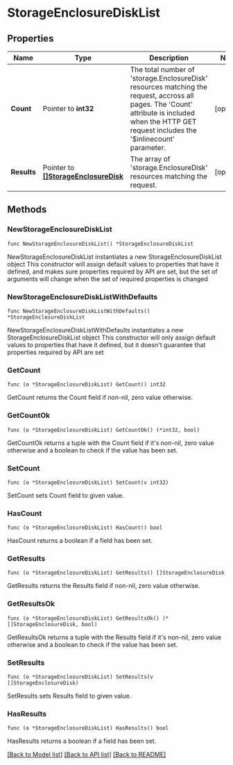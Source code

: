 # StorageEnclosureDiskList

## Properties

Name | Type | Description | Notes
------------ | ------------- | ------------- | -------------
**Count** | Pointer to **int32** | The total number of &#39;storage.EnclosureDisk&#39; resources matching the request, accross all pages. The &#39;Count&#39; attribute is included when the HTTP GET request includes the &#39;$inlinecount&#39; parameter. | [optional] 
**Results** | Pointer to [**[]StorageEnclosureDisk**](storage.EnclosureDisk.md) | The array of &#39;storage.EnclosureDisk&#39; resources matching the request. | [optional] 

## Methods

### NewStorageEnclosureDiskList

`func NewStorageEnclosureDiskList() *StorageEnclosureDiskList`

NewStorageEnclosureDiskList instantiates a new StorageEnclosureDiskList object
This constructor will assign default values to properties that have it defined,
and makes sure properties required by API are set, but the set of arguments
will change when the set of required properties is changed

### NewStorageEnclosureDiskListWithDefaults

`func NewStorageEnclosureDiskListWithDefaults() *StorageEnclosureDiskList`

NewStorageEnclosureDiskListWithDefaults instantiates a new StorageEnclosureDiskList object
This constructor will only assign default values to properties that have it defined,
but it doesn't guarantee that properties required by API are set

### GetCount

`func (o *StorageEnclosureDiskList) GetCount() int32`

GetCount returns the Count field if non-nil, zero value otherwise.

### GetCountOk

`func (o *StorageEnclosureDiskList) GetCountOk() (*int32, bool)`

GetCountOk returns a tuple with the Count field if it's non-nil, zero value otherwise
and a boolean to check if the value has been set.

### SetCount

`func (o *StorageEnclosureDiskList) SetCount(v int32)`

SetCount sets Count field to given value.

### HasCount

`func (o *StorageEnclosureDiskList) HasCount() bool`

HasCount returns a boolean if a field has been set.

### GetResults

`func (o *StorageEnclosureDiskList) GetResults() []StorageEnclosureDisk`

GetResults returns the Results field if non-nil, zero value otherwise.

### GetResultsOk

`func (o *StorageEnclosureDiskList) GetResultsOk() (*[]StorageEnclosureDisk, bool)`

GetResultsOk returns a tuple with the Results field if it's non-nil, zero value otherwise
and a boolean to check if the value has been set.

### SetResults

`func (o *StorageEnclosureDiskList) SetResults(v []StorageEnclosureDisk)`

SetResults sets Results field to given value.

### HasResults

`func (o *StorageEnclosureDiskList) HasResults() bool`

HasResults returns a boolean if a field has been set.


[[Back to Model list]](../README.md#documentation-for-models) [[Back to API list]](../README.md#documentation-for-api-endpoints) [[Back to README]](../README.md)


